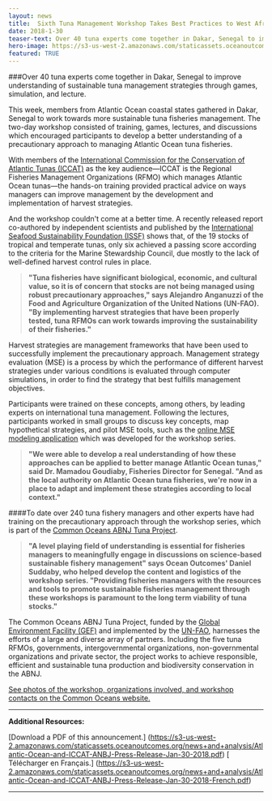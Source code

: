 ```yaml
---
layout: news
title:  Sixth Tuna Management Workshop Takes Best Practices to West Africa Through Two Days of Hands-on Trainings
date: 2018-1-30
teaser-text: Over 40 tuna experts come together in Dakar, Senegal to improve understanding of sustainable tuna management strategies through games, simulation, and lecture.
hero-image: https://s3-us-west-2.amazonaws.com/staticassets.oceanoutcomes.org/news+and+analysis/hero+images/tuna-management-workshop-senegal.jpg
featured: TRUE
---
```

###Over 40 tuna experts come together in Dakar, Senegal to improve understanding of sustainable tuna management strategies through games, simulation, and lecture.

This week, members from Atlantic Ocean coastal states gathered in Dakar, Senegal to work towards more sustainable tuna fisheries management. The two-day workshop consisted of training, games, lectures, and discussions which encouraged participants to develop a better understanding of a precautionary approach to managing Atlantic Ocean tuna fisheries. 

With members of the <a href="http://www.iccat.es/en/" target="_blank">International Commission for the Conservation of Atlantic Tunas (ICCAT)</a> as the key audience&mdash;ICCAT is the Regional Fisheries Management Organizations (RFMO) which manages Atlantic Ocean tunas&mdash;the hands-on training provided practical advice on ways managers can improve management by the development and implementation of harvest strategies.

And the workshop couldn't come at a better time. A recently released report co-authored by independent scientists and published by the <a href="https://iss-foundation.org/" target="_blank">International Seafood Sustainability Foundation (ISSF)</a> shows that, of the 19 stocks of tropical and temperate tunas, only six achieved a passing score according to the criteria for the Marine Stewardship Council, due mostly to the lack of well-defined harvest control rules in place.

>**"Tuna fisheries have significant biological, economic, and cultural value, so it is of concern that stocks are not being managed using robust precautionary approaches," says Alejandro Anganuzzi of the Food and Agriculture Organization of the United Nations (UN-FAO). "By implementing harvest strategies that have been properly tested, tuna RFMOs can work towards improving the sustainability of their fisheries."**

Harvest strategies are management frameworks that have been used to successfully implement the precautionary approach. Management strategy evaluation (MSE) is a process by which the performance of different harvest strategies under various conditions is evaluated through computer simulations, in order to find the strategy that best fulfills management objectives.

Participants were trained on these concepts, among others, by leading experts on international tuna management. Following the lectures, participants worked in small groups to discuss key concepts, map hypothetical strategies, and pilot MSE tools, such as the <a href="https://puntapps.shinyapps.io/tunafijimse/" target="_blank">online MSE modeling application</a> which was developed for the workshop series.

>**"We were able to develop a real understanding of how these approaches can be applied to better manage Atlantic Ocean tunas," said Dr. Mamadou Goudiaby, Fisheries Director for Senegal. "And as the local authority on Atlantic Ocean tuna fisheries, we're now in a place to adapt and implement these strategies according to local context."**

####To date over 240 tuna fishery managers and other experts have had training on the precautionary approach through the workshop series, which is part of the <a href="http://www.fao.org/in-action/commonoceans/" target="_blank">Common Oceans ABNJ Tuna Project</a>.

>**"A level playing field of understanding is essential for fisheries managers to meaningfully engage in discussions on science-based sustainable fishery management" says Ocean Outcomes' Daniel Suddaby, who helped develop the content and logistics of the workshop series. "Providing fisheries managers with the resources and tools to promote sustainable fisheries management through these workshops is paramount to the long term viability of tuna stocks."**

The Common Oceans ABNJ Tuna Project, funded by the <a href="https://www.thegef.org/" target="_blank">Global Environment Facility (GEF)</a> and implemented by the <a href="http://www.fao.org/home/en/" target="_blank">UN-FAO</a>, harnesses the efforts of a large and diverse array of partners. Including the five tuna RFMOs, governments, intergovernmental organizations, non-governmental organizations and private sector, the project works to achieve responsible, efficient and sustainable tuna production and biodiversity conservation in the ABNJ. 

<a href="http://www.fao.org/in-action/commonoceans/news/en/" target="_blank">See photos of the workshop, organizations involved, and workshop contacts on the Common Oceans website.</a>

----

**Additional Resources:**

[Download a PDF of this announcement.] (https://s3-us-west-2.amazonaws.com/staticassets.oceanoutcomes.org/news+and+analysis/Atlantic-Ocean-and-ICCAT-ANBJ-Press-Release-Jan-30-2018.pdf) [
Télécharger en Français.] (https://s3-us-west-2.amazonaws.com/staticassets.oceanoutcomes.org/news+and+analysis/Atlantic-Ocean-and-ICCAT-ANBJ-Press-Release-Jan-30-2018-French.pdf)

----
